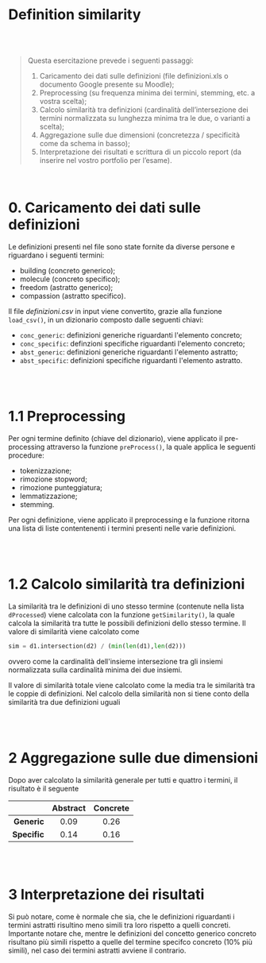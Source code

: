 # **Definition similarity**

<br/><br/>

>Questa esercitazione prevede i seguenti passaggi:
>
>1. Caricamento dei dati sulle definizioni (file definizioni.xls o documento Google presente su Moodle);
>2. Preprocessing (su frequenza minima dei termini, stemming, etc. a vostra scelta);
>3. Calcolo similarità tra definizioni (cardinalità dell’intersezione dei termini normalizzata su lunghezza minima tra le due, o varianti a scelta);
>4. Aggregazione sulle due dimensioni (concretezza / specificità come da schema in basso);
>5. Interpretazione dei risultati e scrittura di un piccolo report (da inserire nel vostro portfolio per l’esame).

<br/>

# 0. Caricamento dei dati sulle definizioni 

Le definizioni presenti nel file sono state fornite da diverse persone e riguardano i seguenti termini:

* building (concreto generico);
* molecule (concreto specifico);
* freedom (astratto generico);
* compassion (astratto specifico).

Il file *definizioni.csv* in input viene convertito, grazie alla funzione `load_csv()`, in un dizionario composto dalle seguenti chiavi:

* `conc_generic`: definizioni generiche riguardanti l'elemento concreto;
* `conc_specific`: definzioni specifiche riguardanti l'elemento concreto;
* `abst_generic`: definizioni generiche riguardanti l'elemento astratto;
* `abst_specific`: definizioni specifiche riguardanti l'elemento astratto.

<br/><br/>

# 1.1 Preprocessing

Per ogni termine definito (chiave del dizionario), viene applicato il pre-processing attraverso la funzione `preProcess()`, la quale applica le seguenti procedure:

* tokenizzazione;
* rimozione stopword;
* rimozione punteggiatura;
* lemmatizzazione;
* stemming.

Per ogni definizione, viene applicato il preprocessing e la funzione ritorna una lista di liste contentenenti i termini presenti nelle varie definizioni.

<br/><br/>

# 1.2 Calcolo similarità tra definizioni

La similarità tra le definizioni di uno stesso termine (contenute nella lista `dProcessed`) viene calcolata con la funzione `getSimilarity()`, la quale calcola la similarità tra tutte le possibili definizioni dello stesso termine. Il valore di similarità viene calcolato come 

~~~~python
sim = d1.intersection(d2) / (min(len(d1),len(d2)))
~~~~

ovvero come la cardinalità dell'insieme intersezione tra gli insiemi normalizzata sulla cardinalità minima dei due insiemi.

Il valore di similarità totale viene calcolato come la media tra le similarità tra le coppie di definizioni. Nel calcolo della similarità non si tiene conto della similarità tra due definizioni uguali

<br/><br/>

# 2 Aggregazione sulle due dimensioni

Dopo aver calcolato la similarità generale per tutti e quattro i termini, il risultato è il seguente

&nbsp;| Abstract | Concrete
------------: | :------------: | :-------------:
**Generic** | 0.09 | 0.26
**Specific** | 0.14 | 0.16

<br/><br/>

# 3 Interpretazione dei risultati

Si può notare, come è normale che sia, che le definizioni riguardanti i termini astratti risultino meno simili tra loro rispetto a quelli concreti. Importante notare che, mentre le definizioni del concetto generico concreto risultano più simili rispetto a quelle del termine specifco concreto (10% più simili), nel caso dei termini astratti avviene il contrario.
